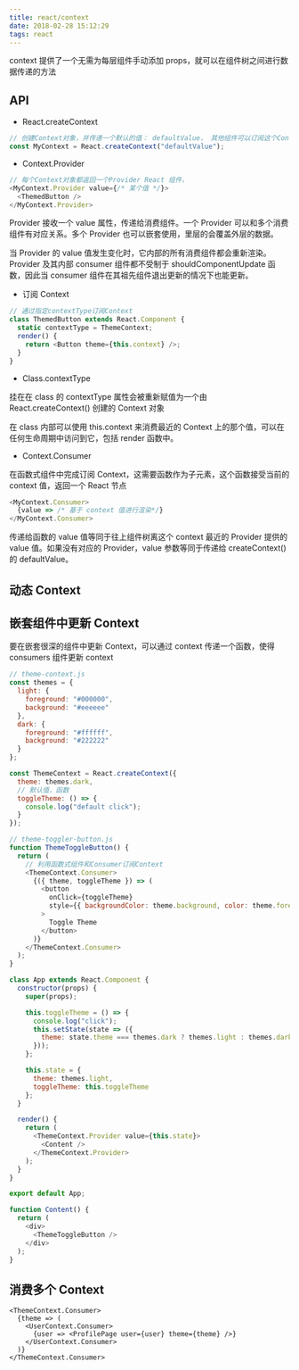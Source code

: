 ```yaml
---
title: react/context
date: 2018-02-28 15:12:29
tags: react
---
```


context 提供了一个无需为每层组件手动添加 props，就可以在组件树之间进行数据传递的方法

## API

- React.createContext

```javascript
// 创建Context对象，并传递一个默认的值： defaultValue， 其他组件可以订阅这个Context对象，称为消费组件
const MyContext = React.createContext("defaultValue");
```

- Context.Provider

```javascript
// 每个Context对象都返回一个Provider React 组件，
<MyContext.Provider value={/* 某个值 */}>
  <ThemedButton />
</MyContext.Provider>
```

Provider 接收一个 value 属性，传递给消费组件。一个 Provider 可以和多个消费组件有对应关系。多个 Provider 也可以嵌套使用，里层的会覆盖外层的数据。

当 Provider 的 value 值发生变化时，它内部的所有消费组件都会重新渲染。Provider 及其内部 consumer 组件都不受制于 shouldComponentUpdate 函数，因此当 consumer 组件在其祖先组件退出更新的情况下也能更新。

- 订阅 Context

```javascript
// 通过指定contextType订阅Context
class ThemedButton extends React.Component {
  static contextType = ThemeContext;
  render() {
    return <Button theme={this.context} />;
  }
}
```

- Class.contextType

挂在在 class 的 contextType 属性会被重新赋值为一个由 React.createContext() 创建的 Context 对象

在 class 内部可以使用 this.context 来消费最近的 Context 上的那个值，可以在任何生命周期中访问到它，包括 render 函数中。

- Context.Consumer

在函数式组件中完成订阅 Context，这需要函数作为子元素，这个函数接受当前的 context 值，返回一个 React 节点

```javascript
<MyContext.Consumer>
  {value => /* 基于 context 值进行渲染*/}
</MyContext.Consumer>
```

传递给函数的 value 值等同于往上组件树离这个 context 最近的 Provider 提供的 value 值。如果没有对应的 Provider，value 参数等同于传递给 createContext() 的 defaultValue。

## 动态 Context

## 嵌套组件中更新 Context

要在嵌套很深的组件中更新 Context，可以通过 context 传递一个函数，使得 consumers 组件更新 context

```javascript
// theme-context.js
const themes = {
  light: {
    foreground: "#000000",
    background: "#eeeeee"
  },
  dark: {
    foreground: "#ffffff",
    background: "#222222"
  }
};

const ThemeContext = React.createContext({
  theme: themes.dark,
  // 默认值，函数
  toggleTheme: () => {
    console.log("default click");
  }
});

// theme-toggler-button.js
function ThemeToggleButton() {
  return (
    // 利用函数式组件和Consumer订阅Context
    <ThemeContext.Consumer>
      {({ theme, toggleTheme }) => (
        <button
          onClick={toggleTheme}
          style={{ backgroundColor: theme.background, color: theme.foreground }}
        >
          Toggle Theme
        </button>
      )}
    </ThemeContext.Consumer>
  );
}

class App extends React.Component {
  constructor(props) {
    super(props);

    this.toggleTheme = () => {
      console.log("click");
      this.setState(state => ({
        theme: state.theme === themes.dark ? themes.light : themes.dark
      }));
    };

    this.state = {
      theme: themes.light,
      toggleTheme: this.toggleTheme
    };
  }

  render() {
    return (
      <ThemeContext.Provider value={this.state}>
        <Content />
      </ThemeContext.Provider>
    );
  }
}

export default App;

function Content() {
  return (
    <div>
      <ThemeToggleButton />
    </div>
  );
}
```

## 消费多个 Context

```JSX
<ThemeContext.Consumer>
  {theme => (
    <UserContext.Consumer>
      {user => <ProfilePage user={user} theme={theme} />}
    </UserContext.Consumer>
  )}
</ThemeContext.Consumer>
```
